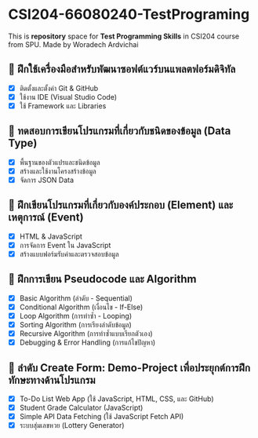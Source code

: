 # CSI204-66080240-TestPrograming

This is **repository** space for **Test Programming Skills** in CSI204 course from SPU.
Made by Woradech Ardvichai

## 📌 ฝึกใช้เครื่องมือสำหรับพัฒนาซอฟต์แวร์บนแพลตฟอร์มดิจิทัล

- [x] ติดตั้งและตั้งค่า Git & GitHub
- [x] ใช้งาน IDE (Visual Studio Code)
- [x] ใช้ Framework และ Libraries

## 📌 ทดสอบการเขียนโปรแกรมที่เกี่ยวกับชนิดของข้อมูล (Data Type)

- [x] พื้นฐานของตัวแปรและชนิดข้อมูล
- [x] สร้างและใช้งานโครงสร้างข้อมูล
- [x] จัดการ JSON Data

## 📌 ฝึกเขียนโปรแกรมที่เกี่ยวกับองค์ประกอบ (Element) และเหตุการณ์ (Event)

- [x] HTML & JavaScript
- [x] การจัดการ Event ใน JavaScript
- [x] สร้างแบบฟอร์มรับค่าและตรวจสอบข้อมูล

## 📌 ฝึกการเขียน Pseudocode และ Algorithm

- [x] Basic Algorithm (ลำดับ - Sequential)
- [x] Conditional Algorithm (เงื่อนไข - If-Else)
- [x] Loop Algorithm (การทำซ้ำ - Looping)
- [x] Sorting Algorithm (การเรียงลำดับข้อมูล)
- [x] Recursive Algorithm (การทำซ้ำแบบเรียกตัวเอง)
- [x] Debugging & Error Handling (การแก้ไขปัญหา)

## 📌 ลำดับ Create Form: Demo-Project เพื่อประยุกต์การฝึกทักษะทางด้านโปรแกรม

- [x] To-Do List Web App (ใช้ JavaScript, HTML, CSS, และ GitHub)
- [x] Student Grade Calculator (JavaScript)
- [x] Simple API Data Fetching (ใช้ JavaScript Fetch API)
- [x] ระบบสุ่มเลขหวย (Lottery Generator)
